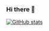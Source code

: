 ### Hi there 👋

[![GitHub stats](https://github-readme-stats.vercel.app/api?username=noorbhatia)](https://github.com/anuraghazra/github-readme-stats)

